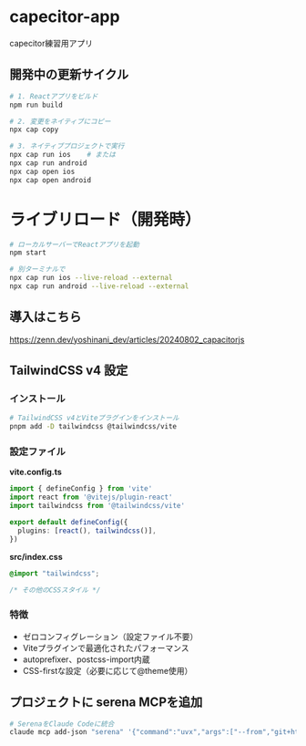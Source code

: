 # capecitor-app
capecitor練習用アプリ

## 開発中の更新サイクル
```bash
# 1. Reactアプリをビルド
npm run build

# 2. 変更をネイティブにコピー
npx cap copy

# 3. ネイティブプロジェクトで実行
npx cap run ios    # または
npx cap run android
npx cap open ios
npx cap open android
```

# ライブリロード（開発時）
```bash
# ローカルサーバーでReactアプリを起動
npm start

# 別ターミナルで
npx cap run ios --live-reload --external
npx cap run android --live-reload --external
```
## 導入はこちら
https://zenn.dev/yoshinani_dev/articles/20240802_capacitorjs


## TailwindCSS v4 設定

### インストール
```bash
# TailwindCSS v4とViteプラグインをインストール
pnpm add -D tailwindcss @tailwindcss/vite
```

### 設定ファイル

**vite.config.ts**
```typescript
import { defineConfig } from 'vite'
import react from '@vitejs/plugin-react'
import tailwindcss from '@tailwindcss/vite'

export default defineConfig({
  plugins: [react(), tailwindcss()],
})
```

**src/index.css**
```css
@import "tailwindcss";

/* その他のCSSスタイル */
```

### 特徴
- ゼロコンフィグレーション（設定ファイル不要）
- Viteプラグインで最適化されたパフォーマンス
- autoprefixer、postcss-import内蔵
- CSS-firstな設定（必要に応じて@theme使用）

## プロジェクトに serena MCPを追加
```bash
# SerenaをClaude Codeに統合
claude mcp add-json "serena" '{"command":"uvx","args":["--from","git+https://github.com/oraios/serena","serena-mcp-server"]}'
```